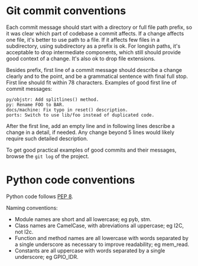Git commit conventions
======================

Each commit message should start with a directory or full file path prefix, so it was clear which part of codebase a commit affects. If a change affects one file, it's better to use path to a file. If it affects few files in a subdirectory, using subdirectory as a prefix is ok. For longish paths, it's acceptable to drop intermediate components, which still should provide good context of a change. It's also ok to drop file extensions.

Besides prefix, first line of a commit message should describe a change clearly and to the point, and be a grammatical sentence with final full stop. First line should fit within 78 characters. Examples of good first line of commit messages:

```text
py/objstr: Add splitlines() method.
py: Rename FOO to BAR.
docs/machine: Fix typo in reset() description.
ports: Switch to use lib/foo instead of duplicated code.
```

After the first line, add an empty line and in following lines describe
a change in a detail, if needed. Any change beyond 5 lines would likely
require such detailed description.

To get good practical examples of good commits and their messages, browse
the `git log` of the project.

Python code conventions
=======================

Python code follows [PEP 8](http://legacy.python.org/dev/peps/pep-0008/).

Naming conventions:
- Module names are short and all lowercase; eg pyb, stm.
- Class names are CamelCase, with abreviations all uppercase; eg I2C, not
  I2c.
- Function and method names are all lowercase with words separated by
  a single underscore as necessary to improve readability; eg mem_read.
- Constants are all uppercase with words separated by a single underscore;
  eg GPIO_IDR.
